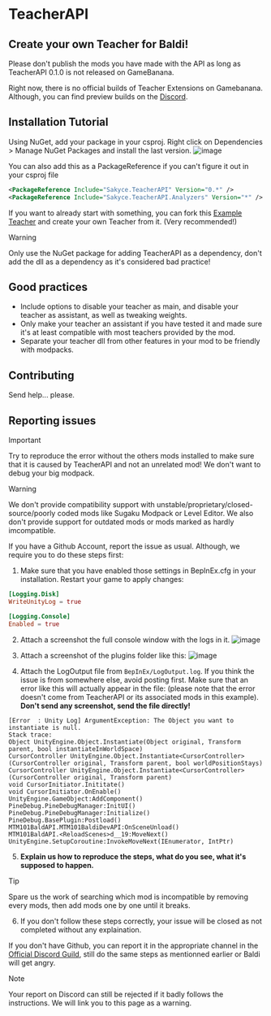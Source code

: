 # TeacherAPI
## Create your own Teacher for Baldi!

Please don't publish the mods you have made with the API as long as TeacherAPI 0.1.0 is not released on GameBanana.

Right now, there is no official builds of Teacher Extensions on Gamebanana. Although, you can find preview builds on the [Discord](https://discord.gg/75ykaFd6sB).

## Installation Tutorial
Using NuGet, add your package in your csproj. Right click on Dependencies > Manage NuGet Packages and install the last version.
![image](https://github.com/Sakyce/TeacherAPI/assets/55030860/262c5c14-4b3d-4cd3-949c-cdb760cb8ca0)

You can also add this as a PackageReference if you can't figure it out in your csproj file 
```xml
<PackageReference Include="Sakyce.TeacherAPI" Version="0.*" />
<PackageReference Include="Sakyce.TeacherAPI.Analyzers" Version="*" /> <!-- Not required but recommended -->
```

If you want to already start with something, you can fork this [Example Teacher](https://github.com/Sakyce/TeacherExample) and create your own Teacher from it. (Very recommended!)

> [!WARNING]
> Only use the NuGet package for adding TeacherAPI as a dependency, don't add the dll as a dependency as it's considered bad practice!

## Good practices
* Include options to disable your teacher as main, and disable your teacher as assistant, as well as tweaking weights.
* Only make your teacher an assistant if you have tested it and made sure it's at least compatible with most teachers provided by the mod.
* Separate your teacher dll from other features in your mod to be friendly with modpacks.

## Contributing
Send help... please.

## Reporting issues

> [!IMPORTANT]  
> Try to reproduce the error without the others mods installed to make sure that it is caused by TeacherAPI and not an unrelated mod! We don't want to debug your big modpack.

> [!WARNING]  
> We don't provide compatibility support with unstable/proprietary/closed-source/poorly coded mods like Sugaku Modpack or Level Editor.
> We also don't provide support for outdated mods or mods marked as hardly imcompatible.

If you have a Github Account, report the issue as usual. Although, we require you to do these steps first:

1. Make sure that you have enabled those settings in BepInEx.cfg in your installation. Restart your game to apply changes:
```toml
[Logging.Disk]
WriteUnityLog = true

[Logging.Console]
Enabled = true
```

2. Attach a screenshot the full console window with the logs in it. ![image](https://github.com/Sakyce/TeacherAPI/assets/55030860/1c016ff1-8f36-4669-adb5-96e5d5d5598c)

3. Attach a screenshot of the plugins folder like this: ![image](https://github.com/Sakyce/TeacherAPI/assets/55030860/874de35e-e3c1-424a-9d3f-06e1de870214)

4. Attach the LogOutput file from `BepInEx/LogOutput.log`. If you think the issue is from somewhere else, avoid posting first. Make sure that an error like this will actually appear in the file: (please note that the error doesn't come from TeacherAPI or its associated mods in this example). **Don't send any screenshot, send the file directly!** 
```
[Error  : Unity Log] ArgumentException: The Object you want to instantiate is null.
Stack trace:
Object UnityEngine.Object.Instantiate(Object original, Transform parent, bool instantiateInWorldSpace)
CursorController UnityEngine.Object.Instantiate<CursorController>(CursorController original, Transform parent, bool worldPositionStays)
CursorController UnityEngine.Object.Instantiate<CursorController>(CursorController original, Transform parent)
void CursorInitiator.Inititate()
void CursorInitiator.OnEnable()
UnityEngine.GameObject:AddComponent()
PineDebug.PineDebugManager:InitUI()
PineDebug.PineDebugManager:Initialize()
PineDebug.BasePlugin:Postload()
MTM101BaldAPI.MTM101BaldiDevAPI:OnSceneUnload()
MTM101BaldAPI.<ReloadScenes>d__19:MoveNext()
UnityEngine.SetupCoroutine:InvokeMoveNext(IEnumerator, IntPtr)
```

5. **Explain us how to reproduce the steps, what do you see, what it's supposed to happen.**
> [!TIP]  
> Spare us the work of searching which mod is incompatible by removing every mods, then add mods one by one until it breaks.
 
6. If you don't follow these steps correctly, your issue will be closed as not completed without any explaination.

If you don't have Github, you can report it in the appropriate channel in the [Official Discord Guild](https://discord.gg/75ykaFd6sB), still do the same steps as mentionned earlier or Baldi will get angry.

> [!NOTE]
> Your report on Discord can still be rejected if it badly follows the instructions. We will link you to this page as a warning.
